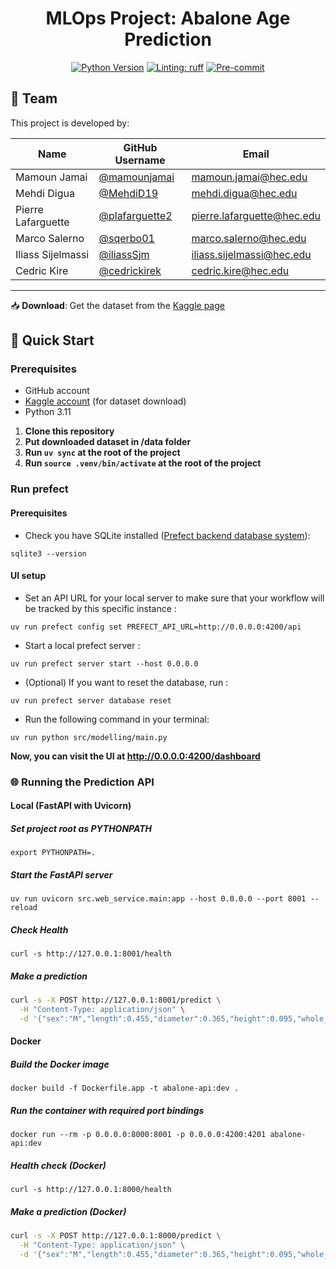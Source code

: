 <div align="center">

# MLOps Project: Abalone Age Prediction

[![Python Version](https://img.shields.io/badge/python-3.11-blue.svg)]()
[![Linting: ruff](https://img.shields.io/endpoint?url=https://raw.githubusercontent.com/charliermarsh/ruff/main/assets/badge/v2.json)](https://github.com/astral-sh/ruff)
[![Pre-commit](https://img.shields.io/badge/pre--commit-enabled-informational?logo=pre-commit&logoColor=white)](https://github.com/artefactory/xhec-mlops-project-student/blob/main/.pre-commit-config.yaml)
</div>

## 👥 Team

This project is developed by:

| Name | GitHub Username | Email |
|------|----------------|-------|
| Mamoun Jamai | [@mamounjamai](https://github.com/mamounjamai) | mamoun.jamai@hec.edu |
| Mehdi Digua | [@MehdiD19](https://github.com/MehdiD19) | mehdi.digua@hec.edu |
| Pierre Lafarguette | [@plafarguette2](https://github.com/plafarguette2) | pierre.lafarguette@hec.edu |
| Marco Salerno | [@sqerbo01](https://github.com/sqerbo01) | marco.salerno@hec.edu |
| Iliass Sijelmassi | [@iliassSjm](https://github.com/iliassSjm) | iliass.sijelmassi@hec.edu |
| Cedric Kire | [@cedrickirek](https://github.com/cedrickirek) | cedric.kire@hec.edu |

---

📥 **Download**: Get the dataset from the [Kaggle page](https://www.kaggle.com/datasets/rodolfomendes/abalone-dataset)


## 🚀 Quick Start

### Prerequisites
- GitHub account
- [Kaggle account](https://www.kaggle.com/account/login?phase=startRegisterTab&returnUrl=%2F) (for dataset download)
- Python 3.11

1. **Clone this repository**
2. **Put downloaded dataset in /data folder**
3. **Run ```uv sync``` at the root of the project**
4. **Run ```source .venv/bin/activate``` at the root of the project**

### Run prefect
#### Prerequisites

- Check you have SQLite installed ([Prefect backend database system](https://docs.prefect.io/2.13.7/getting-started/installation/#external-requirements)):
```
sqlite3 --version
```

#### UI setup

- Set an API URL for your local server to make sure that your workflow will be tracked by this specific instance :
```
uv run prefect config set PREFECT_API_URL=http://0.0.0.0:4200/api
```
- Start a local prefect server :
```
uv run prefect server start --host 0.0.0.0
```
- (Optional) If you want to reset the database, run :
```
uv run prefect server database reset
```
- Run the following command in your terminal: 
```
uv run python src/modelling/main.py
```

**Now, you can visit the UI at http://0.0.0.0:4200/dashboard**



### 🌐 Running the Prediction API


#### Local (FastAPI with Uvicorn)

##### Set project root as PYTHONPATH
```export PYTHONPATH=.```

##### Start the FastAPI server
```uv run uvicorn src.web_service.main:app --host 0.0.0.0 --port 8001 --reload```


##### Check Health
```curl -s http://127.0.0.1:8001/health```

##### Make a prediction
```bash
curl -s -X POST http://127.0.0.1:8001/predict \
  -H "Content-Type: application/json" \
  -d '{"sex":"M","length":0.455,"diameter":0.365,"height":0.095,"whole_weight":0.514,"shucked_weight":0.2245,"viscera_weight":0.101,"shell_weight":0.15}'
```
#### Docker
##### Build the Docker image
```docker build -f Dockerfile.app -t abalone-api:dev .```

##### Run the container with required port bindings
```docker run --rm -p 0.0.0.0:8000:8001 -p 0.0.0.0:4200:4201 abalone-api:dev```

##### Health check (Docker)
```curl -s http://127.0.0.1:8000/health```

##### Make a prediction (Docker)
```bash
curl -s -X POST http://127.0.0.1:8000/predict \
  -H "Content-Type: application/json" \
  -d '{"sex":"M","length":0.455,"diameter":0.365,"height":0.095,"whole_weight":0.514,"shucked_weight":0.2245,"viscera_weight":0.101,"shell_weight":0.15}'
